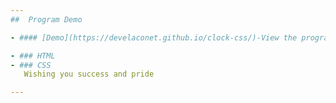 ```yaml
---
##  Program Demo

- #### [Demo](https://develaconet.github.io/clock-css/)-View the program demo.

- ### HTML
- ### CSS
   Wishing you success and pride 

---
```



